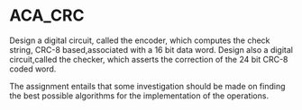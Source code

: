 # ACA_CRC
Design a digital circuit, called the encoder, which computes the check string, CRC-8 based,associated with a 16 bit data word. Design also a digital circuit,called the checker, which asserts the correction of the 24 bit CRC-8 coded word.

The assignment entails that some investigation should be made on finding the best possible algorithms for the implementation of the operations.

